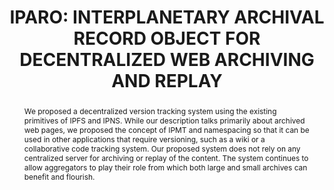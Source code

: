 ---
abstract: We proposed a decentralized version tracking system using the existing primitives
  of IPFS and IPNS. While our description talks primarily about archived web pages,
  we proposed the concept of IPMT and namespacing so that it can be used in other
  applications that require versioning, such as a wiki or a collaborative code tracking
  system. Our proposed system does not rely on any centralized server for archiving
  or replay of the content. The system continues to allow aggregators to play their
  role from which both large and small archives can benefit and flourish.
creators:
- Alam, Sawood
date: null
document_url: https://www.ideals.illinois.edu/items/128294/bitstreams/428953/data.pdf
grand_parent: iPRES
institutions: []
keywords:
- iparo
- ipfs
- decentralized web
- dweb
- web archiving
landing_page_url: https://hdl.handle.net/2142/121090
language: eng
layout: publication
license: CC-BY 4.0 International
notes_url: null
parent: iPRES 2023
presentation_url: https://hdl.handle.net/2142/121660
publication_type: paper
size: null
source_name: iPRES
title: 'IPARO: INTERPLANETARY ARCHIVAL RECORD OBJECT FOR DECENTRALIZED WEB ARCHIVING
  AND REPLAY'
year: 2023
---